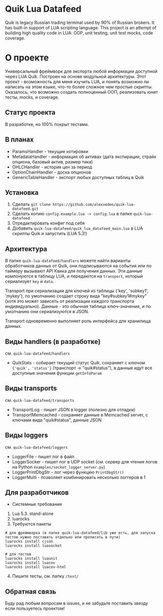 # Quik Lua Datafeed

Quik is legacy Russian trading terminal used by 90% of Russian brokers. It has built-in support of LUA scripting language. 
This project is an attempt of building high quality code in LUA: OOP, unit testing, unit test mocks, code coverage. 


# О проекте
Универсальный фреймворк для экспорта любой информации доступной через LUA Quik. Построен на основе модульной архитектуры. 
Этот проект - возможность для меня изучить LUA, и понять возможно ли написать на этом языке, что-то более сложное чем простые
скрипты. Оказалось, что возможно создать полноценный ООП, реализовать юнит тесты, mocks, и coverage. 


## Статус проекта
В разработке, но 100% покрыт тестами. 

## В планах
* ParamsHandler - текущие котировки
* MetadataHandler - информация об активах (дата экспирации, страйк опциона, базовый актив, размер тика)
* OHLCHandler - история цен за период
* OptionChainHandler - доска опционов
* GenericTableHandler - экспорт любых доступных таблиц в Quik


## Установка
1. Сделать `git clone https://github.com/alexveden/quik-lua-datafeed.git`
2. Сделать копию `config.example.lua -> config.lua` в папке `quik-lua-datafeed`
3. Отредактировать конфиг под себя
4. Добавить `quik-lua-datafeed/quik_lua_datafeed_main.lua` в LUA скрипты Quik и запустить (LUA 5.3!)


## Архитектура
В папке `quik-lua-datafeed/handlers` можете найти варианты обработчиков данных от Quik, они подписываются на события или по 
таймеру вызывают API Квика для получения данных. Эти данные компонуются в таблицу LUA, и передаются на `transport`, который сериализует
`key` и `data`. 

Transport при сериализации для ключей из таблицы {'key', 'subkey1', 'mykey'}, по умолчанию создает строку вида "key#subkey1#mykey" 
(хотя это может зависеть от реализации каждого транспорта индивидуально). Данные - это обычная таблица ключ-значение, и по умолчанию
они сериализуются в JSON.

Transport одновременно выполняет роль интерфейса для хранилища данных.

## Виды handlers (в разработке)
см. `quik-lua-datafeed/handlers`

* QuikStats - собирает текущий статус Quik, сохраняет с ключом `{'quik', 'status'}` (транспорт -> "quik#status"), в данные идут все доступные
значения функции `getInfoParam`

## Виды transports
см. `quik-lua-datafeed/transports`

* TransportLog - пишет JSON в logger (полезно для отладки)
* TransportMemcached - сохраняет данные в Memcached server, с ключами вида "quik#status", данные JSON


## Виды loggers
см. `quik-lua-datafeed/loggers`
* LoggerFile - пишет лог в файл
* LoggerSocker - пишет лог в UDP socket (см. сервер для чтения логов на Python `examples/socket_logger_server.py`)
* LoggerPrintDbgStr - лог через функцию `PrintDbgStr()`
* LoggerMulti - позволяет комбинировать несколько логгеров в 1


## Для разработчиков
* Системные требования
1. Lua 5.3. stand-alone
2. luarocks
3. Требуются пакеты
```
# для фреймворка (в папке quik-lua-datafeed/lib уже есть, для запуска тестов нужно поставить отдельно или прописать в пути)
luarocks install cjson
luarocks install luasocket

# для тестов
luarocks install luaunit
luarocks install luacov
luarocks install luacov-html
```
4. Пишите тесты, см. папку `/test/`

## Обратная связь
Буду рад любым вопросам в issues, и не забудьте поставить звезду если пользуетесь проектом!

